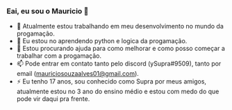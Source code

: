 ### Eai, eu sou o Mauricio 👋

- 🔭 Atualmente estou trabalhando em meu desenvolvimento no mundo da progamação.
- 🌱 Eu estou no aprendendo python e logica da progamação.
- 🤔 Estou procurando ajuda para como melhorar e como posso começar a trabalhar com a progamação.
- 📫 Pode entrar em contato tanto pelo discord (ySupra#9509), tanto por email (mauriciosouzaalves01@gmail.com).
- ⚡ Eu tenho 17 anos, sou conhecido como Supra por meus amigos, atualmente estou no 3 ano do ensino médio e estou com medo do que pode vir daqui pra frente.

